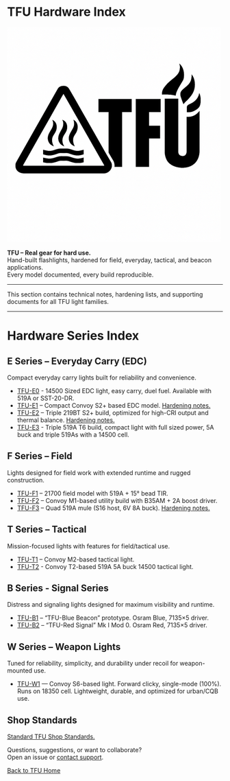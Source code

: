 # TFU Hardware Index

![TFU Logo](../TFU-LOGO.png)

**TFU – Real gear for hard use.**  
Hand-built flashlights, hardened for field, everyday, tactical, and beacon applications.  
Every model documented, every build reproducible.

---

This section contains technical notes, hardening lists, and supporting documents for all TFU light families.

---

# Hardware Series Index

## E Series – Everyday Carry (EDC)
Compact everyday carry lights built for reliability and convenience.

- [TFU-E0](TFU-E0.md) - 14500 Sized EDC light, easy carry, duel fuel.  Available with 519A or SST-20-DR.
- [TFU-E1](TFU-E1.md) – Compact Convoy S2+ based EDC model. [Hardening notes.](TFU-E1-Hardening-List.md) 
- [TFU-E2](TFU-E2.md) – Triple 219BT S2+ build, optimized for high-CRI output and thermal balance. [Hardening notes.](TFU-E2-Hardening-List.md)
- [TFU-E3](TFU-E3.md) - Triple 519A T6 build, compact light with full sized power, 5A buck and triple 519As with a 14500 cell.

## F Series – Field
Lights designed for field work with extended runtime and rugged construction.

- [TFU-F1](TFU-F1.md) – 21700 field model with 519A + 15° bead TIR. 
- [TFU-F2](TFU-F2.md) – Convoy M1-based utility build with B35AM + 2A boost driver. 
- [TFU-F3](TFU-F3.md) – Quad 519A mule (S16 host, 6V 8A buck). [Hardening notes.](TFU-F3-Hardening-List.md) 

## T Series – Tactical
Mission-focused lights with features for field/tactical use.

- [TFU-T1](TFU-T1.md) – Convoy M2-based tactical light.
- [TFU-T2](TFU-T2.md) - Convoy T2-based 519A 5A buck 14500 tactical light.

## B Series - Signal Series
Distress and signaling lights designed for maximum visibility and runtime.

- [TFU-B1](TFU-B1-B2.md) – “TFU-Blue Beacon” prototype. Osram Blue, 7135×5 driver. 
- [TFU-B2](TFU-B1-B2.md) – “TFU-Red Signal” Mk I Mod 0. Osram Red, 7135×5 driver. 

## W Series – Weapon Lights
Tuned for reliability, simplicity, and durability under recoil for weapon-mounted use.  

- [TFU-W1](TFU-W1.md) — Convoy S6-based light. Forward clicky, single-mode (100%).  
  Runs on 18350 cell. Lightweight, durable, and optimized for urban/CQB use.

## Shop Standards  
[Standard TFU Shop Standards.](ShopStandards.md)

Questions, suggestions, or want to collaborate?  
Open an issue or [contact support](mailto:TFU-Lights@wmode.anonaddy.com).

[Back to TFU Home](../README.md)
